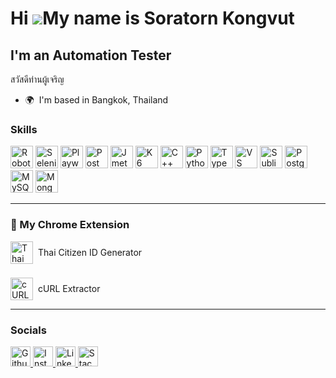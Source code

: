 Hi ![](https://user-images.githubusercontent.com/18350557/176309783-0785949b-9127-417c-8b55-ab5a4333674e.gif)My name is Soratorn Kongvut
========================================================================================================================================

I'm an Automation Tester
------------------------

สวัสดีท่านผู้เจริญ

* 🌍  I'm based in Bangkok, Thailand

### Skills

<p align="left">
<a href="https://robotframework.org/" target="_blank" rel="noreferrer"><img src="https://upload.wikimedia.org/wikipedia/commons/e/e4/Robot-framework-logo.png" width="36" height="36" alt="Robot_Framework" title="Robot Framework"/></a>
<a href="https://www.selenium.dev/" target="_blank" rel="noreferrer"><img src="https://miro.medium.com/v2/resize:fit:1400/1*musVE9e4bgjTWeoRmc-P_w.png" width="36" height="36" alt="Selenium" title="Selenium"/></a>
<a href="https://playwright.dev/" target="_blank" rel="noreferrer"><img src="https://playwright.dev/img/playwright-logo.svg" width="36" height="36" alt="Playwright" title="Playwright"/></a>
<a href="https://www.postman.com/" target="_blank" rel="noreferrer"><img src="https://voyager.postman.com/logo/postman-logo-icon-orange.svg" width="36" height="36" alt="Postman" title="Postman"/></a>
<a href="https://jmeter.apache.org/" target="_blank" rel="noreferrer"><img src="https://jmeter.apache.org/images/jmeter_square.svg" width="36" height="36" alt="Jmeter" title="Jmeter"/></a>
<a href="https://k6.io/" target="_blank" rel="noreferrer"><img src="https://upload.wikimedia.org/wikipedia/commons/e/ef/K6-logo.svg" width="36" height="36" alt="K6" title="K6"/></a>
<a href="https://docs.microsoft.com/en-us/cpp/?view=msvc-170" target="_blank" rel="noreferrer"><img src="https://raw.githubusercontent.com/danielcranney/readme-generator/main/public/icons/skills/cplusplus-colored.svg" width="36" height="36" alt="C++" title="C++"/></a>
<a href="https://www.python.org/" target="_blank" rel="noreferrer"><img src="https://raw.githubusercontent.com/danielcranney/readme-generator/main/public/icons/skills/python-colored.svg" width="36" height="36" alt="Python" title="Python"/></a>
<a href="https://www.typescriptlang.org/" target="_blank" rel="noreferrer"><img src="https://raw.githubusercontent.com/danielcranney/readme-generator/main/public/icons/skills/typescript-colored.svg" width="36" height="36" alt="TypeScript" title="TypeScript"/></a>
<a href="https://code.visualstudio.com/" target="_blank" rel="noreferrer"><img src="https://raw.githubusercontent.com/danielcranney/readme-generator/main/public/icons/skills/visualstudiocode-colored.svg" width="36" height="36" alt="VS Code" title="VS Code"/></a>
<a href="https://www.sublimetext.com/index2" target="_blank" rel="noreferrer"><img src="https://raw.githubusercontent.com/danielcranney/readme-generator/main/public/icons/skills/sublimetext-colored.svg" width="36" height="36" alt="Sublime Text" title="Sublime Text"/></a>
<a href="https://www.postgresql.org/" target="_blank" rel="noreferrer"><img src="https://raw.githubusercontent.com/danielcranney/readme-generator/main/public/icons/skills/postgresql-colored.svg" width="36" height="36" alt="PostgreSQL" title="PostgreSQL"/></a>
<a href="https://www.mysql.com/" target="_blank" rel="noreferrer"><img src="https://raw.githubusercontent.com/danielcranney/readme-generator/main/public/icons/skills/mysql-colored.svg" width="36" height="36" alt="MySQL" title="MySQL"/></a>
<a href="https://www.mongodb.com/" target="_blank" rel="noreferrer"><img src="https://raw.githubusercontent.com/danielcranney/readme-generator/main/public/icons/skills/mongodb-colored.svg" width="36" height="36" alt="MongoDB" title="MongoDB"/></a>
</p>

---

### 🔧 My Chrome Extension

<p align="left">
  <a href="https://chromewebstore.google.com/detail/thai-citizen-id-generator/epjdfiocihakcbcndegikddpdokoanip" target="_blank" rel="noreferrer" style="display: inline-flex; align-items: center; text-decoration: none; margin-bottom: 8px;">
    <img
      src="https://lh3.googleusercontent.com/Ia_AH2eh3iUBsisaCNwH0Ei3vBDw5dAiWR1NRET8XTgzk2-EmLGH_1B81zhQ9fNW8YGsi-YTGExExoBopZhpsrS_PME=s60"
      width="36" height="36"
      alt="Thai Citizen ID Generator"
      title="Thai Citizen ID Generator"
    >
    <span style="margin-left: 8px;">Thai Citizen ID Generator</span>
  </a>
</p>

<p align="left">
  <a href="https://chromewebstore.google.com/detail/curl-extractor/nachklacnhahejdgfeggbalaiibkjoin" target="_blank" rel="noreferrer" style="display: inline-flex; align-items: center; text-decoration: none;">
    <img
      src="https://lh3.googleusercontent.com/D8LKo5MYkVDLYSx2WodhaXhqorCYOy3eOBxQZ-4-1943eFgzhViq-Sc7351b-SXwJuLMn5AZ-Qi8kEtBiXB3o2YTvQ=s60"
      width="36" height="36"
      alt="cURL Extractor"
      title="cURL Extractor"
    >
    <span style="margin-left: 8px;">cURL Extractor</span>
  </a>
</p>



---

### Socials

<p align="left">
  <a href="https://www.github.com/jomkongvut" target="_blank" rel="noreferrer">
    <img src="https://raw.githubusercontent.com/danielcranney/readme-generator/main/public/icons/socials/github.svg" width="32" height="32" alt="Github" title="Github"/>
  </a>
  <a href="http://www.instagram.com/soratorn_jom" target="_blank" rel="noreferrer">
    <img src="https://raw.githubusercontent.com/danielcranney/readme-generator/main/public/icons/socials/instagram.svg" width="32" height="32" alt="Instagram" title="Instagram"/>
  </a>
  <a href="https://www.linkedin.com/in/soratornkongvut" target="_blank" rel="noreferrer">
    <img src="https://raw.githubusercontent.com/danielcranney/readme-generator/main/public/icons/socials/linkedin.svg" width="32" height="32" alt="LinkedIn" title="LinkedIn"/>
  </a>
  <a href="https://www.stackoverflow.com/users/21147908" target="_blank" rel="noreferrer">
    <img src="https://raw.githubusercontent.com/danielcranney/readme-generator/main/public/icons/socials/stackoverflow.svg" width="32" height="32" alt="Stack Overflow" title="Stack Overflow"/>
  </a>
</p>
